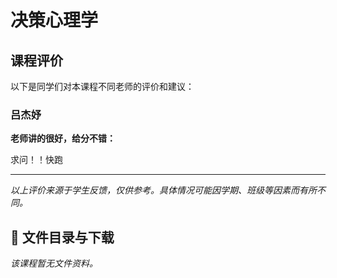 # 决策心理学

## 课程评价

以下是同学们对本课程不同老师的评价和建议：

### 吕杰妤

**老师讲的很好，给分不错：**

求问！！快跑

---

*以上评价来源于学生反馈，仅供参考。具体情况可能因学期、班级等因素而有所不同。*
## 📄 文件目录与下载

_该课程暂无文件资料。_
